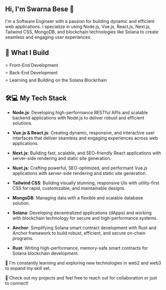 <h2>Hi, I'm Swarna Bese 👋</h2>

I'm a Software Engineer with a passion for building dynamic and efficient web applications. I specialize in using Node.js, Vue.js, React.js, Next.js, Tailwind CSS, MongoDB, and blockchain technologies like Solana to create seamless and engaging user experiences.

<h2>🚀 What I Build</h2>

⭐ Front-End Development  
⭐ Back-End Development  
⭐ Learning and Building on the Solana Blockchain  

<h2>🛠️💻 My Tech Stack</h2>

- __Node.js__: Developing high-performance RESTful APIs and scalable backend applications with Node.js to deliver robust and efficient solutions.

- __Vue.js & React.js__: Creating dynamic, responsive, and interactive user interfaces that deliver seamless and engaging experiences across web applications.

- __Next.js__: Building fast, scalable, and SEO-friendly React applications with server-side rendering and static site generation.

- __Nuxt.js__: Crafting powerful, SEO-optimized, and performant Vue.js applications with server-side rendering and static site generation.

- __Tailwind CSS__: Building visually stunning, responsive UIs with utility-first CSS for rapid, customizable, and maintainable designs.

- __MongoDB__: Managing data with a flexible and scalable database solution.

- __Solana__: Developing decentralized applications (dApps) and working with blockchain technology for secure and high-performance systems.

- __Anchor__: Simplifying Solana smart contract development with Rust and Anchor framework to build robust, efficient, and secure on-chain programs.

- __Rust__: Writing high-performance, memory-safe smart contracts for Solana blockchain development.

🌱 I'm constantly learning and exploring new technologies in web2 and web3 to expand my skill set.

🚀 Check out my projects and feel free to reach out for collaboration or just to connect!
